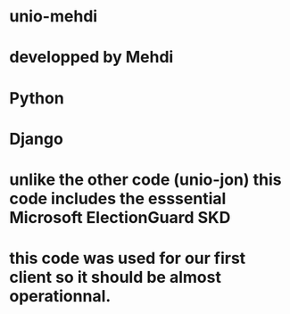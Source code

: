 # unio-mehdi

# developped by Mehdi

# Python
# Django

# unlike the other code (unio-jon) this code includes the esssential Microsoft ElectionGuard SKD

# this code was used for our first client so it should be almost operationnal.

